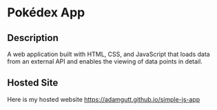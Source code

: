 # Pokédex App

## Description
A web application built with HTML, CSS, and JavaScript that loads data from an external API and enables the viewing of data points in detail.

## Hosted Site
Here is my hosted website https://adamgutt.github.io/simple-js-app
